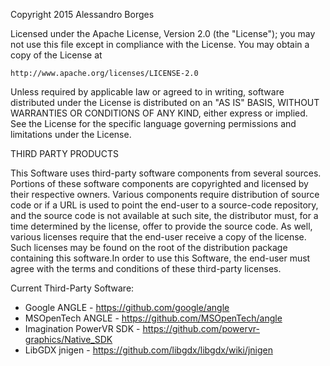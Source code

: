Copyright 2015 Alessandro Borges

Licensed under the Apache License, Version 2.0 (the "License");
you may not use this file except in compliance with the License.
You may obtain a copy of the License at

    http://www.apache.org/licenses/LICENSE-2.0

Unless required by applicable law or agreed to in writing, software
distributed under the License is distributed on an "AS IS" BASIS,
WITHOUT WARRANTIES OR CONDITIONS OF ANY KIND, either express or implied.
See the License for the specific language governing permissions and
limitations under the License.

THIRD PARTY PRODUCTS

This Software uses third-party software components from several sources. Portions of these software components are copyrighted and licensed by their respective owners. Various components require distribution of source code or if a URL is used to point the end-user to a source-code repository, and the source code is not available at such site, the distributor must, for a time determined by the license, offer to provide the source code. As well, various licenses require that the end-user receive a copy of the license. Such licenses may be found on the root of the distribution  package containing this software.In order to use this Software, the end-user must agree with the terms and conditions of these third-party licenses. 

Current Third-Party Software:

- Google ANGLE - https://github.com/google/angle 
- MSOpenTech ANGLE - https://github.com/MSOpenTech/angle 
- Imagination PowerVR SDK - https://github.com/powervr-graphics/Native_SDK
- LibGDX jnigen - https://github.com/libgdx/libgdx/wiki/jnigen
